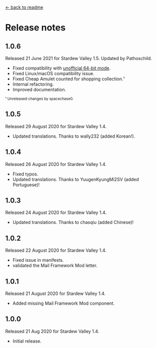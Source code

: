 ﻿﻿[← back to readme](README.md)

# Release notes
## 1.0.6
Released 21 June 2021 for Stardew Valley 1.5. Updated by Pathoschild.

* Fixed compatibility with [unofficial 64-bit mode](https://stardewvalleywiki.com/Modding:Migrate_to_64-bit_on_Windows).
* Fixed Linux/macOS compatibility issue.
* Fixed Cheap Amulet counted for shopping collection.¹
* Internal refactoring.
* Improved documentation.

<sup>¹ Unreleased changes by spacechase0.</sup>

## 1.0.5
Released 29 August 2020 for Stardew Valley 1.4.

* Updated translations. Thanks to wally232 (added Korean!).

## 1.0.4
Released 26 August 2020 for Stardew Valley 1.4.

* Fixed typos.
* Updated translations. Thanks to YuugenKyungMi2SV (added Portuguese)!

## 1.0.3
Released 24 August 2020 for Stardew Valley 1.4.

* Updated translations. Thanks to chasqiu (added Chinese)!

## 1.0.2
Released 22 August 2020 for Stardew Valley 1.4.

* Fixed issue in manifests.
* validated the Mail Framework Mod letter.

## 1.0.1
Released 21 August 2020 for Stardew Valley 1.4.

* Added missing Mail Framework Mod component.

## 1.0.0
Released 21 Aug 2020 for Stardew Valley 1.4.

* Initial release.

